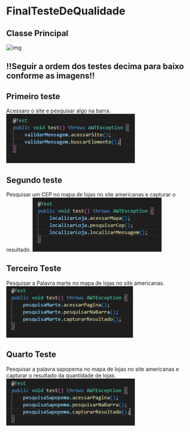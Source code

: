 # FinalTesteDeQualidade

## Classe Principal
![img](/TQS/TrabFinal/imgs/class_teste.pngimgs)


## !!Seguir a ordem dos testes decima para baixo conforme as imagens!!

## Primeiro teste
Acessaro o site e pesquisar algo na barra.
![img](/TQS/TrabFinal/imgs/Teste_F.png)

## Segundo teste
Pesquisar um CEP no mapa de lojas no site americanas e capturar o resultado.
![img](/TQS/TrabFinal/imgs/Teste_1.png)


## Terceiro Teste
Pesquisar a Palavra marte no mapa de lojas no site americanas.
![img](/TQS/TrabFinal/imgs/Teste_marte.png)

## Quarto Teste
Pesquisar a palavra sapopema no mapa de lojas no site americanas e capturar o resultado da quantidade de lojas.
![img](/TQS/TrabFinal/imgs/Teste_Sapopema.png)


